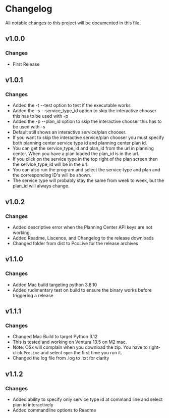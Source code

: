# Changelog
All notable changes to this project will be documented in this file.

## v1.0.0
### Changes
 - First Release

## v1.0.1
### Changes
 - Added the -t --test option to test if the executable works
 - Added the -s --service_type_id option to skip the interactive chooser this has to be used with -p
 - Added the -p --plan_id option to skip the interactive chooser this has to be used with -s
 - Default still shows an interactive service/plan chooser.
 - If you want to skip the interactive service/plan chooser you must specify both planning center service type id and planning center plan id.
 - You can get the service_type_id and plan_id from the url in planning center. When you have a plan loaded the plan_id is in the url.
 - If you click on the service type in the top right of the plan screen then the service_type_id will be in the url.
 - You can also run the program and select the service type and plan and the corresponding ID's will be shown.
 - The service type will probably stay the same from week to week, but the plan_id will always change.

## v1.0.2
### Changes
 - Added descriptive error when the Planning Center API keys are not working.
 - Added Readme, Liscence, and Changelog to the release downloads
 - Changed folder from dist to PcoLive for the release archives

## v1.1.0
### Changes
 - Added Mac build targeting python 3.8.10
 - Added rudimentary test on build to ensure the binary works before triggering a release

## v1.1.1
### Changes
 - Changed Mac Build to target Python 3.12
 - This is tested and working on Ventura 13.5 on M2 mac.
 - Note: OSx will complain when you download the zip. You have to right-click `PcoLive` and select `open` the first time you run it.
 - Changed the log file from .log to .txt for clarity

## v1.1.2
### Changes
- Added ability to specify only service type id at command line and select plan id interactively
- Added commandline options to Readme